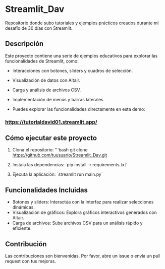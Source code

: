 # Streamlit_Dav
Repositorio donde subo tutoriales y ejemplos prácticos creados durante mi desafío de 30 días con Streamlit.

## Descripción
Este proyecto contiene una serie de ejemplos educativos para explorar las funcionalidades de Streamlit, como:

- Interacciones con botones, sliders y cuadros de selección.
- Visualización de datos con Altair.
- Carga y análisis de archivos CSV.
- Implementación de menús y barras laterales.

- Puedes explorar las funcionalidades directamente en esta demo:
### https://tutorialdavid01.streamlit.app/


## Cómo ejecutar este proyecto

1. Clona el repositorio:
'''bash
git clone https://github.com/tuusuario/Streamlit_Dav.git

2. Instala las dependencias:
´pip install -r requirements.txt´

3. Ejecuta la aplicación:
´streamlit run main.py´


## Funcionalidades Incluidas

- Botones y sliders: Interactúa con la interfaz para realizar selecciones dinámicas.
- Visualización de gráficos: Explora gráficos interactivos generados con Altair.
- Carga de archivos: Sube archivos CSV para un análisis rápido y eficiente.

## Contribución
Las contribuciones son bienvenidas. 
Por favor, abre un issue o envía un pull request con tus mejoras.

